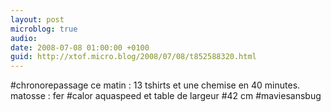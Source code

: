 ```yaml
---
layout: post
microblog: true
audio: 
date: 2008-07-08 01:00:00 +0100
guid: http://xtof.micro.blog/2008/07/08/t852588320.html
---
```

#chronorepassage ce matin : 13 tshirts et une chemise en 40 minutes. matosse : fer #calor aquaspeed et table de largeur #42 cm #maviesansbug
